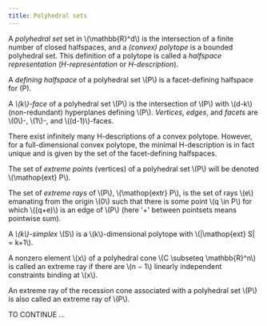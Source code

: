 ```yaml
---
title: Polyhedral sets
---
```


A *polyhedral set* set in \\(\\mathbb{R}^d\\) is the intersection of a finite
number of closed halfspaces, and a *(convex) polytope* is a bounded polyhedral
set. This definition of a polytope is called a *halfspace representation*
(*H-representation* or *H-description*).

A *defining halfspace* of a polyhedral set \\(P\\) is a facet-defining
halfspace for \(P\).

A *\\(k\\)-face* of a polyhedral set \\(P\\) is the intersection of \\(P\\)
with \\(d-k\\) (non-redundant) hyperplanes defining \\(P\\). *Vertices*, *edges*,
and *facets* are \\(0\\)-, \\(1\\)-, and \\((d-1)\\)-faces.

There exist infinitely many
H-descriptions of a convex polytope. However, for a full-dimensional convex
polytope, the minimal H-description is in fact unique and is given by the set
of the facet-defining halfspaces.

The set of *extreme points* (vertices) of a polyhedral set \\(P\\) will be
denoted \\(\\mathop{ext} P\\).

The set of *extreme rays* of \\(P\\), \\(\\mathop{extr} P\\), is the set of
rays \\(e\\) emanating from the origin \\(0\\) such that there is some point
\\(q \in P\\) for which \\((q+e)\\) is an edge of \\(P\\) (here '+' between
pointsets means pointwise sum).

A *\\(k\\)-simplex* \\(S\\) is a \\(k\\)-dimensional polytope with
\\(|\\mathop{ext} S| = k+1\\).

A nonzero element \\(x\\) of a polyhedral cone \\(C \\subseteq \\mathbb{R}^n\\)
is called an extreme ray if there are \\(n − 1\\) linearly independent
constraints binding at \\(x\\).

An extreme ray of the recession cone associated with a polyhedral set \\(P\\) is
also called an extreme ray of \\(P\\).

TO CONTINUE ...
